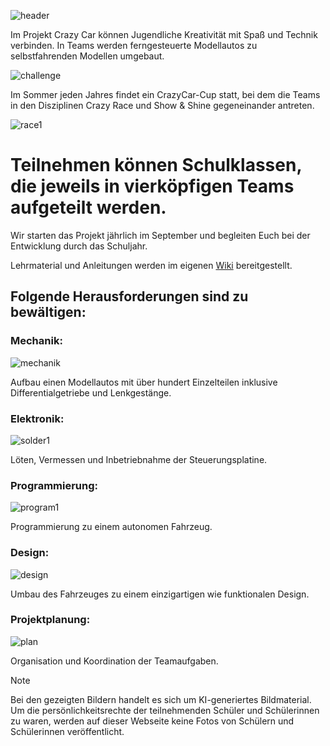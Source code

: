 ![header](resource/header.jpg)

Im Projekt Crazy Car können Jugendliche Kreativität mit Spaß und Technik verbinden. In Teams werden ferngesteuerte Modellautos zu selbstfahrenden Modellen umgebaut.

![challenge](resource/challenge.jpg)

Im Sommer jeden Jahres findet ein CrazyCar-Cup statt, bei dem die Teams in den Disziplinen Crazy Race und Show & Shine gegeneinander antreten.

![race1](resource/race1.jpg)

# Teilnehmen können Schulklassen, die jeweils in vierköpfigen Teams aufgeteilt werden.
Wir starten das Projekt jährlich im September und begleiten Euch bei der Entwicklung durch das Schuljahr. 

Lehrmaterial und Anleitungen werden im eigenen [Wiki](https://github.com/FHW-Appel/CrazyCar/wiki) bereitgestellt.

## Folgende Herausforderungen sind zu bewältigen:
### Mechanik: 
![mechanik](resource/mechanik.jpg)

Aufbau einen Modellautos mit über hundert Einzelteilen inklusive Differentialgetriebe und Lenkgestänge.

### Elektronik: 
![solder1](resource/solder1.jpg)

Löten, Vermessen und Inbetriebnahme der Steuerungsplatine.

### Programmierung:
![program1](resource/program1.jpg)

Programmierung zu einem autonomen Fahrzeug.

### Design: 
![design](resource/design.jpg)

Umbau des Fahrzeuges zu einem einzigartigen wie funktionalen Design.

### Projektplanung: 
![plan](resource/plan.jpg)

Organisation und Koordination der Teamaufgaben.


> [!NOTE]
> Bei den gezeigten Bildern handelt es sich um KI-generiertes Bildmaterial. Um die persönlichkeitsrechte der teilnehmenden Schüler und Schülerinnen zu waren, werden auf dieser Webseite keine Fotos von Schülern und Schülerinnen veröffentlicht.